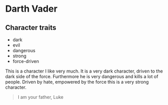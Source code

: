 # Darth Vader
## Character traits
* dark
* evil
* dangerous
* strong
* force-driven

This is a character I like very much. It is a very dark character, driven to the dark side of the force. Furthermore he is very dangerous and kills a lot of people. Driven by hate, empowered by the force this is a very strong character.
> I am your father, Luke
